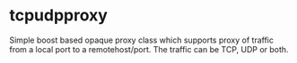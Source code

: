 # tcpudpproxy
Simple boost based opaque proxy class which supports proxy of traffic from a local port to a remotehost/port. The traffic can be TCP, UDP or both.
